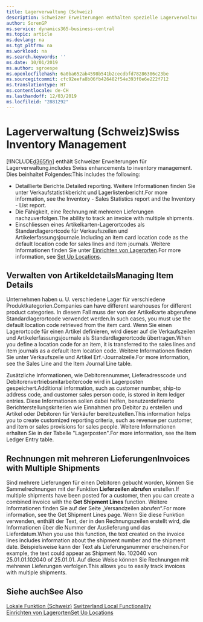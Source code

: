 ```yaml
---
title: Lagerverwaltung (Schweiz)
description: Schweizer Erweiterungen enthalten spezielle Lagerverwaltungsfunktionen.
author: SorenGP
ms.service: dynamics365-business-central
ms.topic: article
ms.devlang: na
ms.tgt_pltfrm: na
ms.workload: na
ms.search.keywords: ''
ms.date: 10/01/2019
ms.author: sgroespe
ms.openlocfilehash: 6a0ba652ab4598b541b2cecdbfd78286306c23be
ms.sourcegitcommit: cfc92eefa8b06fb426482f54e393f0e6e222f712
ms.translationtype: HT
ms.contentlocale: de-CH
ms.lasthandoff: 12/03/2019
ms.locfileid: "2881292"
---
```

# <a name="swiss-inventory-management"></a><span data-ttu-id="c5746-103">Lagerverwaltung (Schweiz)</span><span class="sxs-lookup"><span data-stu-id="c5746-103">Swiss Inventory Management</span></span>
[!INCLUDE[d365fin](../../includes/d365fin_md.md)] <span data-ttu-id="c5746-104">enthält Schweizer Erweiterungen für Lagerverwaltung.</span><span class="sxs-lookup"><span data-stu-id="c5746-104">includes Swiss enhancements to inventory management.</span></span> <span data-ttu-id="c5746-105">Dies beinhaltet Folgendes:</span><span class="sxs-lookup"><span data-stu-id="c5746-105">This includes the following:</span></span>  

- <span data-ttu-id="c5746-106">Detaillierte Berichte.</span><span class="sxs-lookup"><span data-stu-id="c5746-106">Detailed reporting.</span></span>  <span data-ttu-id="c5746-107">Weitere Informationen finden Sie unter Verkaufstatistikbericht und Lagerlistenbericht.</span><span class="sxs-lookup"><span data-stu-id="c5746-107">For more information, see the Inventory - Sales Statistics report and the Inventory - List report.</span></span>  
- <span data-ttu-id="c5746-108">Die Fähigkeit, eine Rechnung mit mehreren Lieferungen nachzuverfolgen.</span><span class="sxs-lookup"><span data-stu-id="c5746-108">The ability to track an invoice with multiple shipments.</span></span>  
- <span data-ttu-id="c5746-109">Einschliessen eines Artikelkarten-Lagerortcodes als Standardlagerortcode für Verkaufszeilen und Artikelerfassungsjournale.</span><span class="sxs-lookup"><span data-stu-id="c5746-109">Including an item card location code as the default location code for sales lines and item journals.</span></span> <span data-ttu-id="c5746-110">Weitere Informationen finden Sie unter [Einrichten von Lagerorten](../../inventory-how-setup-locations.md).</span><span class="sxs-lookup"><span data-stu-id="c5746-110">For more information, see [Set Up Locations](../../inventory-how-setup-locations.md).</span></span>

## <a name="managing-item-details"></a><span data-ttu-id="c5746-111">Verwalten von Artikeldetails</span><span class="sxs-lookup"><span data-stu-id="c5746-111">Managing Item Details</span></span>  
<span data-ttu-id="c5746-112">Unternehmen haben u. U. verschiedene Lager für verschiedene Produktkategorien.</span><span class="sxs-lookup"><span data-stu-id="c5746-112">Companies can have different warehouses for different product categories.</span></span> <span data-ttu-id="c5746-113">In diesem Fall muss der von der Artikelkarte abgerufene Standardlagerortcode verwendet werden.</span><span class="sxs-lookup"><span data-stu-id="c5746-113">In such cases, you must use the default location code retrieved from the item card.</span></span> <span data-ttu-id="c5746-114">Wenn Sie einen Lagerortcode für einen Artikel definieren, wird dieser auf die Verkaufszeilen und Artikelerfassungsjournale als Standardlagerortcode übertragen.</span><span class="sxs-lookup"><span data-stu-id="c5746-114">When you define a location code for an item, it is transferred to the sales lines and item journals as a default item location code.</span></span> <span data-ttu-id="c5746-115">Weitere Informationen finden Sie unter Verkaufszeile und Artikel Erf.-Journalzeile.</span><span class="sxs-lookup"><span data-stu-id="c5746-115">For more information, see the Sales Line and the Item Journal Line table.</span></span>  

<span data-ttu-id="c5746-116">Zusätzliche Informationen, wie Debitorennummer, Lieferadresscode und Debitorenvertriebsmitarbeitercode wird in Lagerposten gespeichert.</span><span class="sxs-lookup"><span data-stu-id="c5746-116">Additional information, such as customer number, ship-to address code, and customer sales person code, is stored in item ledger entries.</span></span> <span data-ttu-id="c5746-117">Diese Informationen sollen dabei helfen, benutzerdefinierte Berichterstellungskriterien wie Einnahmen pro Debitor zu erstellen und Artikel oder Debitoren für Verkäufer bereitzustellen.</span><span class="sxs-lookup"><span data-stu-id="c5746-117">This information helps you to create customized reporting criteria, such as revenue per customer, and item or sales provisions for sales people.</span></span> <span data-ttu-id="c5746-118">Weitere Informationen erhalten Sie in der Tabelle "Lagerposten".</span><span class="sxs-lookup"><span data-stu-id="c5746-118">For more information, see the Item Ledger Entry table.</span></span>  

## <a name="invoices-with-multiple-shipments"></a><span data-ttu-id="c5746-119">Rechnungen mit mehreren Lieferungen</span><span class="sxs-lookup"><span data-stu-id="c5746-119">Invoices with Multiple Shipments</span></span>  
<span data-ttu-id="c5746-120">Sind mehrere Lieferungen für einen Debitoren gebucht worden, können Sie Sammelrechnungen mit der Funktion **Lieferzeilen abrufen** erstellen.</span><span class="sxs-lookup"><span data-stu-id="c5746-120">If multiple shipments have been posted for a customer, then you can create a combined invoice with the **Get Shipment Lines** function.</span></span> <span data-ttu-id="c5746-121">Weitere Informationen finden Sie auf der Seite „Versandzeilen abrufen“.</span><span class="sxs-lookup"><span data-stu-id="c5746-121">For more information, see the Get Shipment Lines page.</span></span> <span data-ttu-id="c5746-122">Wenn Sie diese Funktion verwenden, enthält der Text, der in den Rechnungszeilen erstellt wird, die Informationen über die Nummer der Auslieferung und das Lieferdatum.</span><span class="sxs-lookup"><span data-stu-id="c5746-122">When you use this function, the text created on the invoice lines includes information about the shipment number and the shipment date.</span></span> <span data-ttu-id="c5746-123">Beispielsweise kann der Text als Lieferungsnummer erscheinen.</span><span class="sxs-lookup"><span data-stu-id="c5746-123">For example, the text could appear as Shipment No.</span></span> <span data-ttu-id="c5746-124">102040 von 25.01.01.</span><span class="sxs-lookup"><span data-stu-id="c5746-124">102040 of 25.01.01.</span></span> <span data-ttu-id="c5746-125">Auf diese Weise können Sie Rechnungen mit mehreren Lieferungen verfolgen.</span><span class="sxs-lookup"><span data-stu-id="c5746-125">This allows you to easily track invoices with multiple shipments.</span></span>  

## <a name="see-also"></a><span data-ttu-id="c5746-126">Siehe auch</span><span class="sxs-lookup"><span data-stu-id="c5746-126">See Also</span></span>  
 <span data-ttu-id="c5746-127">[Lokale Funktion (Schweiz)](switzerland-local-functionality.md) </span><span class="sxs-lookup"><span data-stu-id="c5746-127">[Switzerland Local Functionality](switzerland-local-functionality.md) </span></span>  
 [<span data-ttu-id="c5746-128">Einrichten von Lagerorten</span><span class="sxs-lookup"><span data-stu-id="c5746-128">Set Up Locations</span></span>](../../inventory-how-setup-locations.md)
